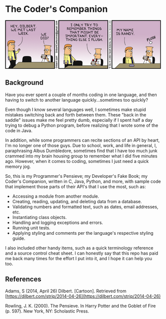# The Coder's Companion

![Dilbert, by Scott Adams](README/dt140426.gif)

## Background

Have you ever spent a couple of months coding in one language, and then having to switch to another language quickly...sometimes too quickly?

Even though I know several languages well, I sometimes make stupid mistakes switching back and forth between them. These "back in the saddle" issues make me feel pretty dumb, especially if I spent half a day trying to debug a Python program, before realizing that I wrote some of the code in Java.

In addition, while some programmers can recite sections of an API by heart, I'm no longer one of those guys. Due to school, work, and life in general, I, paraphrasing Albus Dumbledore, sometimes find that I have too much junk crammed into my brain housing group to remember what I did five minutes ago. However, when it comes to coding, sometimes I just need a quick memory jog.

So, this is my Programmer's Pensieve; my Developer's Fake Book; my Coder's Companion, written in C, Java, Python, and more, with sample code that implement those parts of their API's that I use the most, such as:

- Accessing a module from another module.
- Creating, reading, updating, and deleting data from a database.
- Validating numbers and formatted text, such as dates, email addresses, etc.
- Instantiating class objects.
- Handling and logging exceptions and errors.
- Running unit tests.
- Applying styling and comments per the language's respective styling guide.

I also included other handy items, such as a quick terminology reference and a source control cheat sheet. I can honestly say that this repo has paid me back many times for the effort I put into it, and I hope it can help you too.

## References

Adams, S (2014, April 26) Dilbert. [Cartoon]. Retrieved from [https://dilbert.com/strip/2014-04-26](https://dilbert.com/strip/2014-04-26)

Rowling, J. K. (2000). The Pensieve. In Harry Potter and the Goblet of Fire (p. 597). New York, NY: Scholastic Press.
